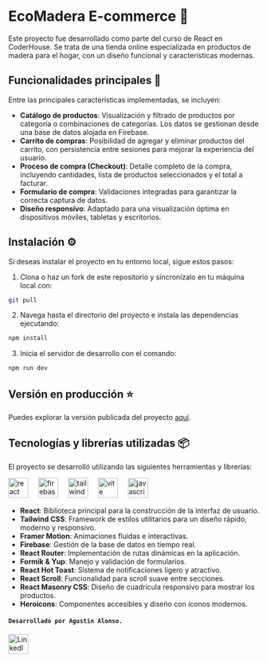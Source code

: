 # EcoMadera E-commerce 🛒

Este proyecto fue desarrollado como parte del curso de React en CoderHouse. Se trata de una tienda online especializada en productos de madera para el hogar, con un diseño funcional y características modernas.

## Funcionalidades principales 🚀

Entre las principales características implementadas, se incluyen:

- **Catálogo de productos**: Visualización y filtrado de productos por categoría o combinaciones de categorías. Los datos se gestionan desde una base de datos alojada en Firebase.
- **Carrito de compras**: Posibilidad de agregar y eliminar productos del carrito, con persistencia entre sesiones para mejorar la experiencia del usuario.
- **Proceso de compra (Checkout)**: Detalle completo de la compra, incluyendo cantidades, lista de productos seleccionados y el total a facturar.
- **Formulario de compra**: Validaciones integradas para garantizar la correcta captura de datos.
- **Diseño responsivo**: Adaptado para una visualización óptima en dispositivos móviles, tabletas y escritorios.


## Instalación ⚙️

Si deseas instalar el proyecto en tu entorno local, sigue estos pasos:

1. Clona o haz un fork de este repositorio y sincronízalo en tu máquina local con:
```bash
git pull
```
   
2. Navega hasta el directorio del proyecto e instala las dependencias ejecutando:

```bash
npm install
```

3. Inicia el servidor de desarrollo con el comando:

```bash
npm run dev
```

## Versión en producción ⭐

Puedes explorar la versión publicada del proyecto [aquí](https://eco-madera-agustin-alonso.vercel.app/).

## Tecnologías y librerías utilizadas 📦

El proyecto se desarrolló utilizando las siguientes herramientas y librerías:

<div align="left">
  <img src="https://skillicons.dev/icons?i=react" height="40" alt="react logo"  />
  <img width="12" />
  <img src="https://skillicons.dev/icons?i=firebase" height="40" alt="firebase logo"  />
  <img width="12" />
  <img src="https://skillicons.dev/icons?i=tailwind" height="40" alt="tailwindcss logo"  />
   <img width="12" />
  <img src="https://skillicons.dev/icons?i=vite" height="40" alt="vite logo"  />
    <img width="12" />
  <img src="https://skillicons.dev/icons?i=javascript" height="40" alt="javascript logo"  />
   <img width="12" />

</div>


- **React**: Biblioteca principal para la construcción de la interfaz de usuario.
- **Tailwind CSS**: Framework de estilos utilitarios para un diseño rápido, moderno y responsivo.
- **Framer Motion**: Animaciones fluidas e interactivas.
- **Firebase**: Gestión de la base de datos en tiempo real.
- **React Router**: Implementación de rutas dinámicas en la aplicación.
- **Formik & Yup**: Manejo y validación de formularios.
- **React Hot Toast**: Sistema de notificaciones ligero y atractivo.
- **React Scroll**: Funcionalidad para scroll suave entre secciones.
- **React Masonry CSS**: Diseño de cuadrícula responsivo para mostrar los productos.
- **Heroicons**: Componentes accesibles y diseño con íconos modernos.

#### `Desarrollado por Agustín Alonso.`
<div align="left">
 <a href="https://www.linkedin.com/in/agustin-alonso-p/" target="_blank">
  <img src="https://skillicons.dev/icons?i=linkedin" height="40" alt="LinkedIn logo" />
</a>
</div>
